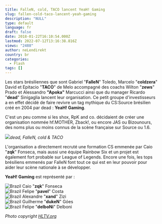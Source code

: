 ```yaml
---
title: FalleN, cold, TACO lancent YeaH! Gaming
slug: fallen-cold-taco-lancent-yeah-gaming
description: "NULL"
type: default
language: fr
draft: false
date: 2018-01-22T16:10:54.000Z
lastmod: 2022-07-12T13:16:38.816Z
views: "2488"
author: neLendirekt
country: br
categories:
  - Flash
tags: []
---
```

Les stars brésiliennes que sont Gabriel "**FalleN**" Toledo, Marcelo "**coldzera**" David et Epitacio "**TACO**" de Melo accompagné des coachs Wilton "**zews**" Prado et Alessandro **"Apoka"** Marcucci ainsi que du manager Ricardo "**dead**" Sinigaglia lancent leur organisation. Ce petit groupe d'investisseurs a en effet décidé de faire revivre un tag mythique du CS:Source brésilien créé en 2004 par dead : **YeaH! Gaming**. 

C'est un peu comme si les shox, RpK and co. décidaient de créer une organisation nommée hf.MOTHER, Zback!, ou encore JAS ou Bizounours, des noms plus ou moins connus de la scène française sur Source ou 1.6.

![](/images/articles/5a65e5a8d4550/images/7H5gTC8yNqTNwbFtQ1v7PAhMoI3WoLvjCiu7XF5J.jpeg)_dead, FalleN, cold & TACO_

L'organisation a directement recruté une formation CS emmenée par Caio "**zqk**" Fonseca, mais aussi une équipe Rainbow Six et un projet est également fort probable sur League of Legends. Encore une fois, les tops brésiliens emmenés par FalleN font tout ce qui est en leur pouvoir pour aider leur scène nationale à se développer.

**YeaH! Gaming** est représenté par :

![Brazil](/images/countries/br.svg)⁠ Caio "**zqk**" Fonseca  
![Brazil](/images/countries/br.svg)⁠ Felipe "**pavel**" Costa  
![Brazil](/images/countries/br.svg)⁠ Alexandre "**xand**" Zizi  
![Brazil](/images/countries/br.svg)⁠ Guilherme "**dukeN**" Góes  
![Brazil](/images/countries/br.svg)⁠ Felipe "**delboNi**" Delboni

_Photo copyright [HLTV.org](https://HLTV.org)_
